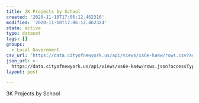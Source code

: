```yaml
---
title: 3K Projects by School
created: '2020-11-10T17:06:12.462316'
modified: '2020-11-10T17:06:12.462324'
state: active
type: dataset
tags: []
groups:
  - Local Government
csv_url: 'https://data.cityofnewyork.us/api/views/xs6e-ka4w/rows.csv?accessType=DOWNLOAD'
json_url: >-
  https://data.cityofnewyork.us/api/views/xs6e-ka4w/rows.json?accessType=DOWNLOAD
layout: post

---
```

3K Projects by School
